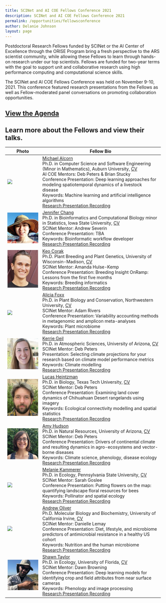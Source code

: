 ```yaml
---
title: SCINet and AI COE Fellows Conference 2021
description: SCINet and AI COE Fellows Conference 2021
permalink: /opportunities/fellowsconference
author: Delanie Johnson
layout: page
---
```


Postdoctoral Research Fellows funded by SCINet or the AI Center of Excellence through the ORISE Program bring a fresh perspective to the ARS scientist community, while allowing these Fellows to learn through hands-on research under our top scientists. Fellows are funded for two-year terms with the goal to support unit and collaborative research using high performance computing and computational science skills.  

The SCINet and AI COE Fellows Conference was held on November 9-10, 2021. This conference featured research presentations from the Fellows as well as Fellow-moderated panel conversations on promoting collaboration opportunities.

## [View the Agenda](/assets/pdf/workshops/SCINet-AI-COE-Agenda-11.9.pdf)

## Learn more about the Fellows and view their talks.

Photo | Fellow Bio |
-----------|--------------------|
<img src="https://github.com/USDA-ARS-GBRU/scinet-site/blob/master/assets/img/team-images/michael-alcorn.jpg?raw=true" width="200"> | <a href= "mailto:malcorn.jrn.lter@gmail.com">Michael Alcorn</a><br />Ph.D. in Computer Science and Software Engineering (Minor in Mathematics), Auburn University, [CV](https://sites.google.com/view/michaelaalcorn/cv)<br />AI COE Mentors: Deb Peters & Brian Stucky<br /> Conference Presentation: Deep learning approaches for modeling spatiotemporal dynamics of a livestock disease<br /> Keywords: Machine learning and artificial intelligence algorithms <br /> [Research Presentation Recording](https://web.microsoftstream.com/video/b330d549-3c0d-4325-9ae7-8befe12de5aa) |
![](/assets/img/team-images/jennifer-chang.jpg) | <a href= "mailto:jennifer.chang@usda.gov">Jennifer Chang</a><br />  Ph.D. in Bioinformatics and Computational Biology minor in Statistics, Iowa State University, [CV](http://j23414.github.io/CV.pdf) <br />SCINet Mentor: Andrew Severin<br /> Conference Presentation: TBA <br /> Keywords: Bioinformatic workflow developer<br /> [Research Presentation Recording](https://web.microsoftstream.com/video/c48be6e0-7e34-4e29-8a6c-d3f8bc77faac)|
![](/assets/img/team-images/keo-corak.jpg) | <a href= "mailto:keo.corak@usda.gov">Keo Corak</a><br /> Ph.D. Plant Breeding and Plant Genetics, University of Wisconsin-Madison, [CV](/assets/pdf/workshops/corakcv.pdf) <br />SCINet Mentor: Amanda Hulse-Kemp<br /> Conference Presentation: Breeding Insight OnRamp: Lessons from the first five months <br /> Keywords: Breeding informatics<br /> [Research Presentation Recording](https://web.microsoftstream.com/video/e864d03f-03c3-499d-b9c0-abaf1f81bfe2) |
<img src="https://github.com/USDA-ARS-GBRU/scinet-site/blob/master/assets/img/team-images/alicia-foxx.png?raw=true" width="200"> | <a href= "mailto:alicia.foxx@usda.gov">Alicia Foxx</a><br /> Ph.D. in Plant Biology and Conservation, Northwestern University, [CV](https://github.com/aliciafoxx/AF/blob/main/Foxx_CV.pdf) <br />SCINet Mentor: Adam Rivers<br /> Conference Presentation: Variability accounting methods in metagenomic and amplicon meta-analyses<br /> Keywords: Plant microbiome<br /> [Research Presentation Recording](https://web.microsoftstream.com/video/33db4413-d9fc-42a4-ae47-e3ed8a552ca4)|
<img src="https://github.com/USDA-ARS-GBRU/scinet-site/blob/master/assets/img/team-images/kerrie-geil-300-300.jpg?raw=true" width="200"> | <a href= "mailto:kerrie.geil@usda.gov">Kerrie Geil</a><br /> Ph.D. in Atmospheric Sciences, University of Arizona, [CV](https://kerriegeil.github.io/CV.pdf) <br />SCINet Mentor: Deb Peters<br /> Presentation: Selecting climate projections for your research based on climate model performance metrics<br /> Keywords: Climate modelling<br /> [Research Presentation Recording](https://web.microsoftstream.com/video/d6858f44-9420-4d82-92d4-13e7a5c6ffa2) |
![](/assets/img/team-images/lucas-heintzman.png)  | <a href= "mailto:lucas.heintzman@usda.gov">Lucas Heintzman</a><br /> Ph.D. in Biology, Texas Tech University, [CV](/assets/pdf/workshops/HeintzmanCV.pdf) <br />SCINet Mentor: Deb Peters<br /> Conference Presentation: Examining land cover dynamics of Chihuahuan Desert rangelands using imagery<br /> Keywords: Ecological connectivity modelling and spatial statistics<br /> [Research Presentation Recording](https://web.microsoftstream.com/video/7e140d1c-ac0b-4f39-9dc9-c0100e9f5d20) |
![](/assets/img/team-images/amy-hudson.png) | <a href= "mailto:amy.hudson@usda.gov">Amy Hudson</a><br /> Ph.D. in Natural Resources, University of Arizona, [CV](https://amyhudson.github.io/files/CV_Hudson.docx.pdf) <br />SCINet Mentor: Deb Peters<br /> Conference Presentation: Drivers of continental climate and resulting dynamics in agro-ecosystems and vector-borne diseases<br /> Keywords: Climate science, phenology, disease ecology<br /> [Research Presentation Recording](https://web.microsoftstream.com/video/b6595f65-6035-4b97-a383-b1a5642bf29b) |
<img src="https://github.com/USDA-ARS-GBRU/scinet-site/blob/master/assets/img/team-images/kammerer_userstory2.png?raw=true" width="200">  | <a href= "mailto:melanie.kammerer@usda.gov">Melanie Kammerer</a><br /> Ph.D. in Ecology, Pennsylvania State University, [CV](https://drive.google.com/file/d/1zjPS6jP87vcornVCSDsOse8t7CaaAClw/view?usp=sharing) <br />SCINet Mentor: Sarah Goslee<br /> Conference Presentation: Putting flowers on the map: quantifying landscape floral resources for bees<br /> Keywords: Pollinator and spatial ecology<br /> [Research Presentation Recording](https://web.microsoftstream.com/video/cb61dcd6-fe98-4b00-8461-a40277b6165d)|
<img src="https://github.com/USDA-ARS-GBRU/scinet-site/blob/master/assets/img/team-images/andrew-oliver.jpg?raw=true" width="200"> | <a href= "mailto:aoliver2@uci.edu">Andrew Oliver</a><br /> Ph.D. Molecular Biology and Biochemistry, University of California Irvine, [CV](/assets/pdf/workshops/AndrewOliverCV.pdf) <br />SCINet Mentor: Danielle Lemay<br /> Conference Presentation: Diet, lifestyle, and microbiome predictors of antimicrobial resistance in a healthy US cohort<br /> Keywords: Nutrition and the human microbiome <br /> [Research Presentation Recording](https://web.microsoftstream.com/video/0677646b-cb49-49b2-b82e-4af0b089bb7b)|
![](/assets/img/team-images/shawn-taylor.png) | <a href= "mailto:shawn.taylor@usda.gov">Shawn Taylor</a><br />  Ph.D. in Ecology, University of Florida, [CV](https://github.com/sdtaylor/CV/raw/master/Shawn_Taylor_CV.pdf) <br />SCINet Mentor: Dawn Browning<br /> Conference Presentation: Deep learning models for identifying crop and field attributes from near surface cameras <br /> Keywords: Phenology and image processing<br /> [Research Presentation Recording](https://web.microsoftstream.com/video/7f6b10da-76f2-4a62-8229-ede601a673c0) |
